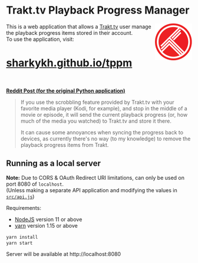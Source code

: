 # Trakt.tv Playback Progress Manager
<a href="https://trakt.tv">
  <img
    src="https://github.com/sharkykh/tppm/blob/6760862faedf69b9a209411277b592b28ff30d05/src/trakt.png?raw=true"
    alt="Trakt logo"
    width="100"
    height="100"
    align="right" />
</a>

This is a web application that allows a [Trakt.tv](https://trakt.tv) user manage the playback progress items stored in their account.  
To use the application, visit:
# [sharkykh.github.io/tppm](https://sharkykh.github.io/tppm/)

<br>

**[Reddit Post (for the original Python application)](https://www.reddit.com/r/trakt/comments/95rf3h/playback_progress_manager_python_application/?ref=share&ref_source=link)**

> If you use the scrobbling feature provided by Trakt.tv with your favorite media player (Kodi, for example), and stop in the middle of a movie or episode, it will send the current playback progress (or, how much of the media you watched) to Trakt.tv and store it there.
>
> It can cause some annoyances when syncing the progress back to devices, as currently there's no way (to my knowledge) to remove the playback progress items from Trakt.

## Running as a local server
**Note:** Due to CORS & OAuth Redirect URI limitations, can only be used on port 8080 of `localhost`.  
(Unless making a separate API application and modifying the values in [`src/api.js`](/src/api.js))  

Requirements:
- [NodeJS](https://nodejs.org) version 11 or above
- [yarn](https://yarnpkg.com) version 1.15 or above

```
yarn install
yarn start
```

Server will be available at http://localhost:8080

